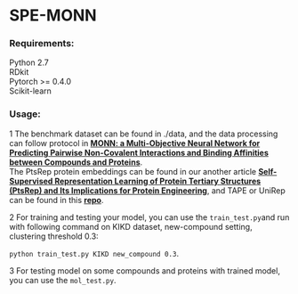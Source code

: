 # SPE-MONN
### Requirements:
Python 2.7  
RDkit  
Pytorch >= 0.4.0  
Scikit-learn  
### Usage:  
1 The benchmark dataset can be found in ./data, and the data processing can follow protocol in  **[MONN: a Multi-Objective Neural Network for Predicting Pairwise Non-Covalent Interactions and Binding Affinities between Compounds and Proteins](https://github.com/lishuya17/MONN)**.  
The PtsRep protein embeddings can be found in our another article **[Self-Supervised Representation Learning of Protein Tertiary Structures (PtsRep) and Its Implications for Protein Engineering](https://www.biorxiv.org/content/10.1101/2020.12.22.423916v2.abstract)**, and TAPE or UniRep can be found in this **[repo](https://github.com/songlab-cal/tape)**.

2 For training and testing your model, you can use the `train_test.py`and run with following command on KIKD dataset, new-compound setting, clustering threshold 0.3:  
  
`python train_test.py KIKD new_compound 0.3`.  
  
3 For testing model on some compounds and proteins with trained model, you can use the `mol_test.py`.
